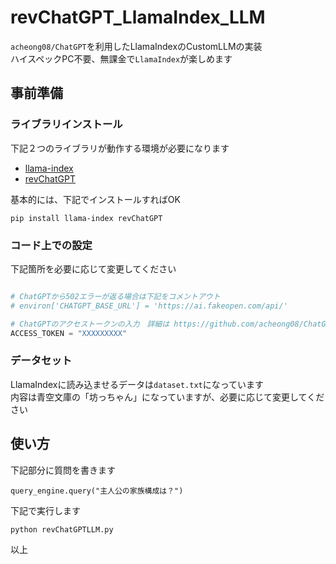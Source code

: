 # revChatGPT_LlamaIndex_LLM

`acheong08/ChatGPT`を利用したLlamaIndexのCustomLLMの実装  
ハイスペックPC不要、無課金で`LlamaIndex`が楽しめます

## 事前準備

### ライブラリインストール

下記２つのライブラリが動作する環境が必要になります

- [llama-index](https://github.com/jerryjliu/llama_index)
- [revChatGPT](https://github.com/acheong08/ChatGPT)


基本的には、下記でインストールすればOK

`pip install llama-index revChatGPT`

### コード上での設定

下記箇所を必要に応じて変更してください

```python

# ChatGPTから502エラーが返る場合は下記をコメントアウト
# environ['CHATGPT_BASE_URL'] = 'https://ai.fakeopen.com/api/'

# ChatGPTのアクセストークンの入力　詳細は https://github.com/acheong08/ChatGPT#--access-token を参照
ACCESS_TOKEN = "XXXXXXXXX"

```

### データセット

LlamaIndexに読み込ませるデータは`dataset.txt`になっています  
内容は青空文庫の「坊っちゃん」になっていますが、必要に応じて変更してください

## 使い方

下記部分に質問を書きます

`query_engine.query("主人公の家族構成は？")`

下記で実行します

`python revChatGPTLLM.py`

以上